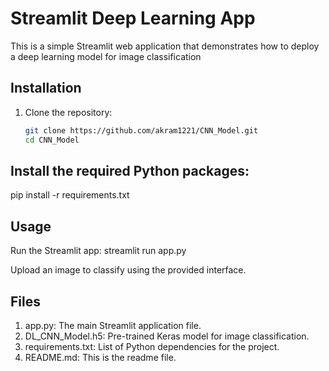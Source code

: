 # Streamlit Deep Learning App

This is a simple Streamlit web application that demonstrates how to deploy a deep learning model for image classification 

## Installation

1. Clone the repository:
   ```sh
   git clone https://github.com/akram1221/CNN_Model.git
   cd CNN_Model

## Install the required Python packages:
pip install -r requirements.txt

## Usage

Run the Streamlit app:
streamlit run app.py

Upload an image to classify using the provided interface.


## Files

1) app.py: The main Streamlit application file.
2) DL_CNN_Model.h5: Pre-trained Keras model for image classification.
3) requirements.txt: List of Python dependencies for the project.
4) README.md: This is the readme file.
